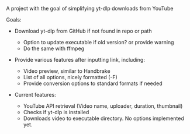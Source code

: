 A project with the goal of simplifying yt-dlp downloads from YouTube

Goals:

* Download yt-dlp from GitHub if not found in repo or path
  * Option to update executable if old version? or provide warning
  * Do the same with ffmpeg
* Provide various features after inputting link, including:
  * Video preview, similar to Handbrake
  * List of all options, nicely formatted (-F)
  * Provide conversion options to standard formats if needed




* Current features:
  * YouTube API retrieval (Video name, uploader, duration, thumbnail)
  * Checks if yt-dlp is installed
  * Downloads video to executable directory. No options implemented yet.